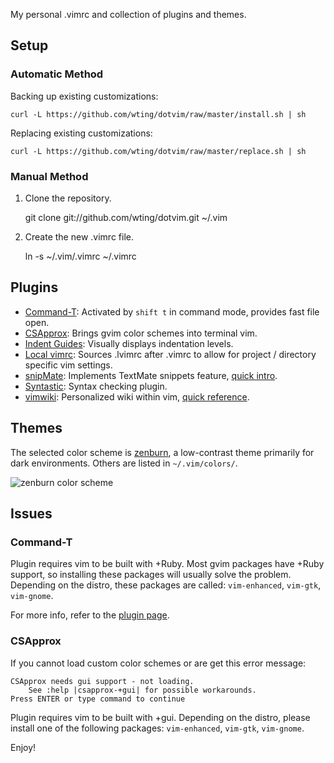 
My personal .vimrc and collection of plugins and themes.

## Setup

### Automatic Method

Backing up existing customizations:

`curl -L https://github.com/wting/dotvim/raw/master/install.sh | sh`

Replacing existing customizations:

`curl -L https://github.com/wting/dotvim/raw/master/replace.sh | sh`

### Manual Method

1. Clone the repository.

	git clone git://github.com/wting/dotvim.git ~/.vim

2. Create the new .vimrc file.

	ln -s ~/.vim/.vimrc ~/.vimrc

## Plugins

- [Command-T](http://www.vim.org/scripts/script.php?script_id=3025): Activated by `shift t` in command mode, provides fast file open.
- [CSApprox](http://www.vim.org/scripts/script.php?script_id=2390): Brings gvim color schemes into terminal vim.
- [Indent Guides](http://www.vim.org/scripts/script.php?script_id=3361): Visually displays indentation levels.
- [Local vimrc](http://www.vim.org/scripts/script.php?script_id=441): Sources .lvimrc after .vimrc to allow for project / directory specific vim settings.
- [snipMate](http://www.vim.org/scripts/script.php?script_id=2540): Implements TextMate snippets feature, [quick intro](http://vimeo.com/3535418).
- [Syntastic](http://www.vim.org/scripts/script.php?script_id=2736): Syntax checking plugin.
- [vimwiki](http://www.vim.org/scripts/script.php?script_id=2226): Personalized wiki within vim, [quick reference](http://vimwiki.googlecode.com/hg/misc/Vimwiki1.1.1QR.pdf).

## Themes

The selected color scheme is [zenburn](http://slinky.imukuppi.org/zenburnpage/), a low-contrast theme primarily for dark environments. Others are listed in `~/.vim/colors/`.

![zenburn color scheme](http://slinky.imukuppi.org/wpress/wp-content/uploads/2008/04/zenburn.png "zenburn")

## Issues

### Command-T

Plugin requires vim to be built with +Ruby.  Most gvim packages have +Ruby support, so installing these packages will usually solve the problem. Depending on the distro, these packages are called: `vim-enhanced`, `vim-gtk`, `vim-gnome`.

For more info, refer to the [plugin page](http://www.vim.org/scripts/script.php?script_id=3025).

### CSApprox

If you cannot load custom color schemes or are get this error message:

    CSApprox needs gui support - not loading.
        See :help |csapprox-+gui| for possible workarounds.
    Press ENTER or type command to continue

Plugin requires vim to be built with +gui.  Depending on the distro, please install one of the following packages: `vim-enhanced`, `vim-gtk`, `vim-gnome`.

Enjoy!
